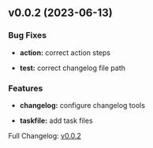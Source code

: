 ## v0.0.2 (2023-06-13)

### Bug Fixes

- **action:** correct action steps

- **test:** correct changelog file path

### Features

- **changelog:** configure changelog tools

- **taskfile:** add task files

Full Changelog: [v0.0.2](https://github.com/ghacts/gitflow/commits/v0.0.2)
